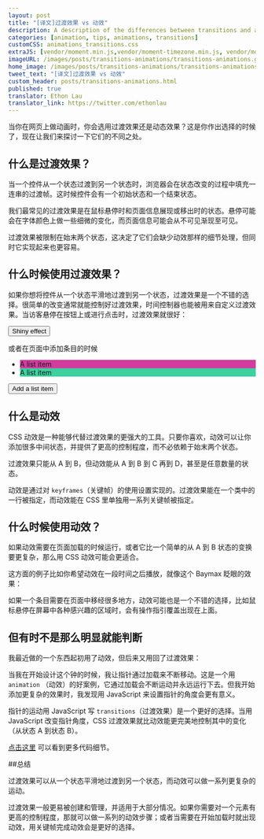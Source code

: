 ```yaml
---
layout: post
title: "[译文]过渡效果 vs 动效"
description: A description of the differences between transitions and animations in web animation.
categories: [animation, tips, animations, transitions]
customCSS: animations_transitions.css
extraJS: [vendor/moment.min.js,vendor/moment-timezone.min.js, vendor/moment-timezone-with-data-2010-2020.min.js, custom/list_items.js, custom/clocks.js]
imageURL: /images/posts/transitions-animations/transitions-animations.gif
home_image: /images/posts/transitions-animations/transitions-animations.png
tweet_text: "[译文]过渡效果 vs 动效"
custom_header: posts/transitions-animations.html
published: true
translator: Ethon Lau
translator_link: https://twitter.com/ethonlau
---
```


当你在网页上做动画时，你会选用过渡效果还是动态效果？这是你作出选择的时候了，现在让我们来探讨一下它们的不同之处。

## 什么是过渡效果？

当一个控件从一个状态过渡到另一个状态时，浏览器会在状态改变的过程中填充一连串的过渡帧。这时候控件会有一个初始状态和一个结束状态。

我们最常见的过渡效果是在鼠标悬停时和页面信息展现或移出时的状态。悬停可能会在字体颜色上做一些细微的变化，而页面信息可能会从不可见渐现至可见。

过渡效果被限制在始末两个状态，这决定了它们会缺少动效那样的细节处理，但同时它实现起来也更容易。

## 什么时候使用过渡效果？

如果你想将控件从一个状态平滑地过渡到另一个状态，过渡效果是一个不错的选择。很简单的改变通常就能控制好过渡效果，时间控制器也能被用来自定义过渡效果。当访客悬停在按钮上或进行点击时，过渡效果就很好：

<section class="shiny demo-container tap-to-activate">
  <button>Shiny effect</button>
</section>

或者在页面中添加条目的时候

<section class="add-to-list swing demo-container">
  <ul>
    <li class="show" style="background-color: #d13c9e;">A list item</li>
    <li class="show" style="background-color: #3cd19e;">A list item</li>
  </ul>
  <button>Add a list item</button>
</section>

## 什么是动效

CSS 动效是一种能够代替过渡效果的更强大的工具。只要你喜欢，动效可以让你添加很多中间状态，并提供了更高的控制程度，而不必依赖于始末两个状态。

过渡效果只能从 A 到 B，但动效能从 A 到 B 到 C 再到 D，甚至是任意数量的状态。

动效是通过对 `keyframes`（关键帧）的使用设置实现的。过渡效果能在一个类中的一行被指定，而动效能在 CSS 里单独用一系列关键帧被指定。


## 什么时候使用动效？

如果动效需要在页面加载的时候运行，或者它比一个简单的从 A 到 B 状态的变换要更复杂，那么用 CSS 动效可能会更适合。

这方面的例子比如你希望动效在一段时间之后播放，就像这个 Baymax 眨眼的效果：

<section class="demo-container baymax-container">
  <a href="http://codepen.io/donovanh/full/ZYaMjw/" class="baymax"></a>
</section>

如果一个条目需要在页面中移经很多地方，动效可能也是一个不错的选择，比如鼠标悬停在屏幕中各种感兴趣的区域时，会有操作指引覆盖出现在上面。

## 但有时不是那么明显就能判断

我最近做的一个东西起初用了动效，但后来又用回了过渡效果：


<div class="demo-container clocks single local bounce">
  <article class="clock station">
    <div class="hours-container">
      <div class="hours angled"></div>
    </div>
    <div class="minutes-container">
      <div class="minutes angled"></div>
    </div>
    <div class="seconds-container">
      <div class="seconds"></div>
    </div>
  </article>
</div>

当我在开始设计这个钟的时候，我让指针通过加载来不断移动。这是一个用 `animation` （动效）的好案例，它通过加载会不断运动并永远运行下去。但我开始添加更复杂的效果时，我发现用 JavaScript 来设置指针的角度会更有意义。

指针的运动用 JavaScript 写 `transitions`（过渡效果）是一个更好的选择。当用 JavaScript 改变指针角度，CSS 过渡效果就比动效能更完美地控制其中的变化（从状态 A 到状态 B）。

[点击这里](https://cssanimation.rocks/clocks/) 可以看到更多代码细节。

##总结

过渡效果可以从一个状态平滑地过渡到另一个状态，而动效可以做一系列更复杂的运动。

过渡效果一般更易被创建和管理，并适用于大部分情况。如果你需要对一个元素有更高的控制程度，那就可以做一系列的动效步骤；或者当需要在开始加载时就出现动效，用关键帧完成动效会是更好的选择。
